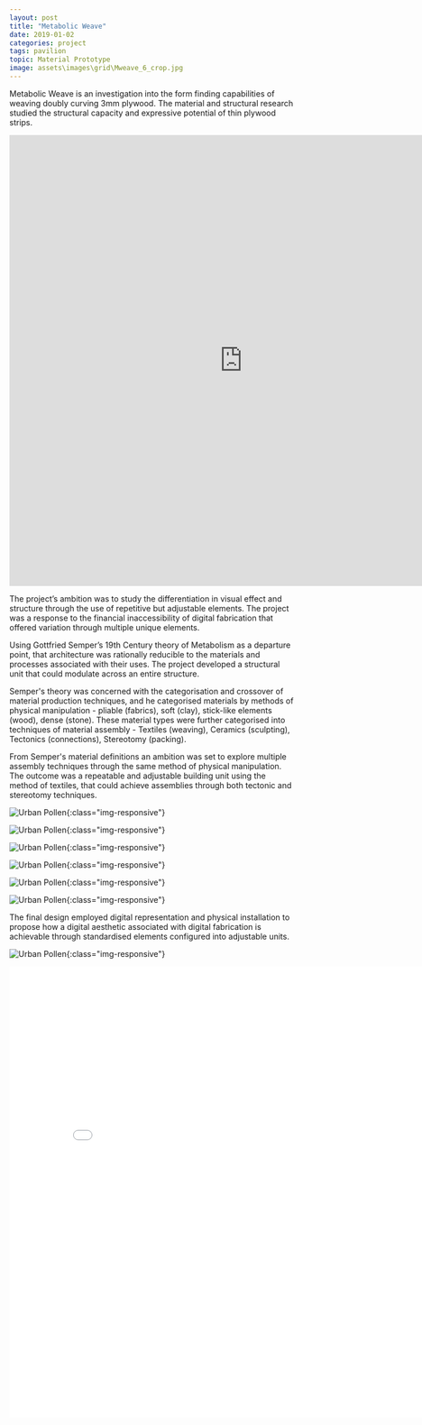 ```yaml
---
layout: post
title: "Metabolic Weave"
date: 2019-01-02
categories: project
tags: pavilion
topic: Material Prototype
image: assets\images\grid\Mweave_6_crop.jpg
---
```

Metabolic Weave is an investigation into the form finding capabilities of weaving doubly curving 3mm plywood. The material and structural research studied the structural capacity and expressive potential of thin plywood strips.

<iframe src="https://player.vimeo.com/video/44450551" frameborder="0" width="825" height="800"></iframe>

The project’s ambition was to study the differentiation in visual effect and structure through the use of repetitive but adjustable elements. The project was a response to the financial inaccessibility of digital fabrication that offered variation through multiple unique elements.

Using Gottfried Semper’s 19th Century theory of Metabolism as a departure point, that architecture was rationally reducible to the materials and processes associated with their uses. The project developed a structural unit that could modulate across an entire structure.

Semper's theory was concerned with the categorisation and crossover of material production techniques, and he categorised materials by methods of physical manipulation - pliable (fabrics), soft (clay), stick-like elements (wood), dense (stone). These material types were further categorised into techniques of material assembly - Textiles (weaving), Ceramics (sculpting), Tectonics (connections), Stereotomy (packing).

From Semper's material definitions an ambition was set to explore multiple assembly techniques through the same method of physical manipulation. The outcome was a repeatable and adjustable building unit using the method of textiles, that could achieve assemblies through both tectonic and stereotomy techniques.

![Urban Pollen](/assets/images/posts/Mweave_1.jpg){:class="img-responsive"}

![Urban Pollen](/assets/images/posts/Mweave_2.jpg){:class="img-responsive"}

![Urban Pollen](/assets/images/posts/Mweave_3.jpg){:class="img-responsive"}

![Urban Pollen](/assets/images/posts/Mweave_4.jpg){:class="img-responsive"}

![Urban Pollen](/assets/images/posts/Mweave_5.jpg){:class="img-responsive"}

![Urban Pollen](/assets/images/posts/Mweave_6.jpg){:class="img-responsive"}

The final design employed digital representation and physical installation to propose how a digital aesthetic associated with digital fabrication is achievable through standardised elements configured into adjustable units.  

![Urban Pollen](/assets/images/posts/Mweave_7.jpg){:class="img-responsive"}

<iframe src="//e.issuu.com/legacy.html?documentId=120622022458-0631f61c38484f8c9e4183c35a7e7b5f" frameborder="0" webkitallowfullscreen mozallowfullscreen allowfullscreen width="825" height="800"></iframe>
